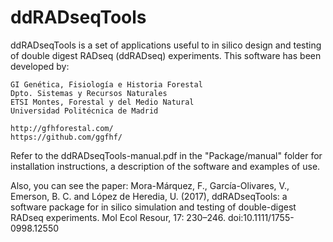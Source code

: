 # ddRADseqTools

ddRADseqTools is a set of applications useful to in silico design and testing of
double digest RADseq (ddRADseq) experiments. This software has been developed by:

    GI Genética, Fisiología e Historia Forestal
    Dpto. Sistemas y Recursos Naturales
    ETSI Montes, Forestal y del Medio Natural
    Universidad Politécnica de Madrid
    
    http://gfhforestal.com/
    https://github.com/ggfhf/

Refer to the ddRADseqTools-manual.pdf in the "Package/manual" folder for installation
instructions, a description of the software and examples of use.

Also, you can see the paper:
    Mora-Márquez, F., García-Olivares, V., Emerson, B. C. and López de Heredia, U. (2017),
    ddRADseqTools: a software package for in silico simulation and testing of double-digest
    RADseq experiments. Mol Ecol Resour, 17: 230–246. doi:10.1111/1755-0998.12550
